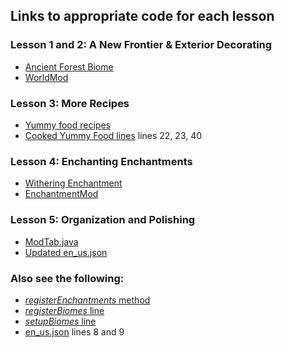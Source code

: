 ## Links to appropriate code for each lesson
### Lesson 1 and 2: A New Frontier & Exterior Decorating
* [Ancient Forest Biome](https://github.com/Yaboiethan/ExperimentalFRP/blob/master/ForgeResourcePackage/src/main/java/com/idtech/world/AncientForestBiome.java)
* [WorldMod](https://github.com/Yaboiethan/ExperimentalFRP/blob/master/ForgeResourcePackage/src/main/java/com/idtech/world/WorldMod.java)

### Lesson 3: More Recipes
* [Yummy food recipes](https://github.com/Yaboiethan/ExperimentalFRP/tree/master/ForgeResourcePackage/src/main/resources/data/examplemod/recipes)
* [Cooked Yummy Food lines](https://github.com/Yaboiethan/ExperimentalFRP/blob/master/ForgeResourcePackage/src/main/java/com/idtech/item/ItemMod.java#L22) lines 22, 23, 40

### Lesson 4: Enchanting Enchantments
* [Withering Enchantment](https://github.com/Yaboiethan/ExperimentalFRP/blob/master/ForgeResourcePackage/src/main/java/com/idtech/enchantment/WitheringEnchantment.java)
* [EnchantmentMod](https://github.com/Yaboiethan/ExperimentalFRP/blob/master/ForgeResourcePackage/src/main/java/com/idtech/enchantment/EnchantmentMod.java)

### Lesson 5: Organization and Polishing
* [ModTab.java](https://github.com/Yaboiethan/ExperimentalFRP/blob/master/ForgeResourcePackage/src/main/java/com/idtech/ModTab.java)
* [Updated en_us.json](https://github.com/Yaboiethan/ExperimentalFRP/blob/master/ForgeResourcePackage/src/main/resources/assets/examplemod/lang/en_us.json#L12)

### Also see the following:
* [*registerEnchantments* method](https://github.com/Yaboiethan/ExperimentalFRP/blob/master/ForgeResourcePackage/src/main/java/com/idtech/BaseMod.java#L79)
* [*registerBiomes* line](https://github.com/Yaboiethan/ExperimentalFRP/blob/master/ForgeResourcePackage/src/main/java/com/idtech/BaseMod.java#L105)
* [*setupBiomes* line](https://github.com/Yaboiethan/ExperimentalFRP/blob/master/ForgeResourcePackage/src/main/java/com/idtech/BaseMod.java#L133)
* [en_us.json](https://github.com/Yaboiethan/ExperimentalFRP/blob/master/ForgeResourcePackage/src/main/resources/assets/examplemod/lang/en_us.json) lines 8 and 9
